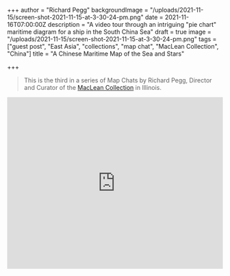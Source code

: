 +++
author = "Richard Pegg"
backgroundImage = "/uploads/2021-11-15/screen-shot-2021-11-15-at-3-30-24-pm.png"
date = 2021-11-16T07:00:00Z
description = "A video tour through an intriguing \"pie chart\" maritime diagram for a ship in the South China Sea"
draft = true
image = "/uploads/2021-11-15/screen-shot-2021-11-15-at-3-30-24-pm.png"
tags = ["guest post", "East Asia", "collections", "map chat", "MacLean Collection", "China"]
title = "A Chinese Maritime Map of the Sea and Stars"

+++
> This is the third in a series of Map Chats by Richard Pegg, Director and Curator of the [MacLean Collection](https://www.macleancollection.com) in Illinois.

<iframe width="100%" height="400" src="https://www.youtube.com/embed/rn6-mctB4Os" title="YouTube video player" frameborder="0" allow="accelerometer; autoplay; clipboard-write; encrypted-media; gyroscope; picture-in-picture" allowfullscreen></iframe>